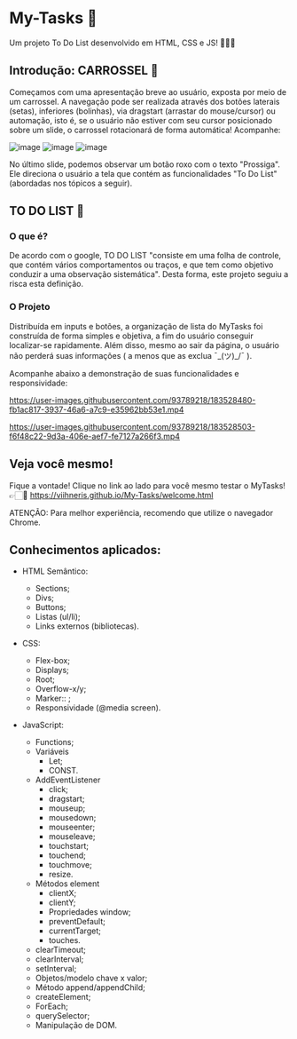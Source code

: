 # My-Tasks 📖
Um projeto To Do List desenvolvido em HTML, CSS e JS! 👩🏻‍💻

## Introdução: CARROSSEL 🎠
Começamos com uma apresentação breve ao usuário, exposta por meio de um carrossel. A navegação pode ser realizada através dos botões laterais (setas), inferiores (bolinhas), via dragstart (arrastar do mouse/cursor) ou automação, isto é, se o usuário não estiver com seu cursor posicionado sobre um slide, o carrossel rotacionará de forma automática! Acompanhe:

![image](https://user-images.githubusercontent.com/93789218/183529129-da6cca2a-7085-4e65-8b8d-4f29fa43fa25.png)
![image](https://user-images.githubusercontent.com/93789218/183529166-c9196438-e604-4ce7-828e-bc2e937170b7.png)
![image](https://user-images.githubusercontent.com/93789218/183529198-4e4d3f23-5d4d-4110-8c18-72c420240284.png)

No último slide, podemos observar um botão roxo com o texto "Prossiga". Ele direciona o usuário a tela que contém as funcionalidades "To Do List" (abordadas nos tópicos a seguir).



## TO DO LIST 📖
### O que é?

De acordo com o google, TO DO LIST "consiste em uma folha de controle, que contém vários comportamentos ou traços, e que tem como objetivo conduzir a uma observação sistemática". Desta forma, este projeto seguiu a risca esta definição. 

### O Projeto
Distribuída em inputs e botões, a organização de lista do MyTasks foi construída de forma simples e objetiva, a fim do usuário conseguir localizar-se rapidamente. Além disso, mesmo ao sair da página, o usuário não perderá suas informações ( a menos que as exclua ¯\_(ツ)_/¯ ). 

Acompanhe abaixo a demonstração de suas funcionalidades e responsividade:

https://user-images.githubusercontent.com/93789218/183528480-fb1ac817-3937-46a6-a7c9-e35962bb53e1.mp4

https://user-images.githubusercontent.com/93789218/183528503-f6f48c22-9d3a-406e-aef7-fe7127a266f3.mp4

## Veja você mesmo!
Fique a vontade! Clique no link ao lado para você mesmo testar o MyTasks! 👉🏻💜
https://viihneris.github.io/My-Tasks/welcome.html

ATENÇÃO: Para melhor experiência, recomendo que utilize o navegador Chrome.

## Conhecimentos aplicados:

- HTML Semântico:
  - Sections;
  - Divs;
  - Buttons;
  - Listas (ul/li);
  - Links externos (bibliotecas).

- CSS:
  - Flex-box;
  - Displays;
  - Root;
  - Overflow-x/y;
  - Marker:: ;
  - Responsividade (@media screen).
  
 - JavaScript:
    - Functions;
    - Variáveis
      - Let;
      - CONST.
    - AddEventListener
      - click;
      - dragstart;
      - mouseup;
      - mousedown;
      - mouseenter;
      - mouseleave;
      - touchstart;
      - touchend;
      - touchmove;
      - resize.
    - Métodos element
      - clientX;
      - clientY;
      - Propriedades window;
      - preventDefault;
      - currentTarget;
      - touches.
    - clearTimeout;
    - clearInterval;
    - setInterval;
    - Objetos/modelo chave x valor;
    - Método append/appendChild;
    - createElement;
    - ForEach;
    - querySelector;
    - Manipulação de DOM.
  
  
    
